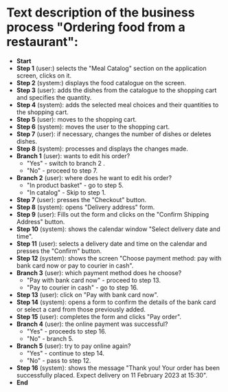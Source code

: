 # Text description of the business process "Ordering food from a restaurant":
* **Start** 
* **Step 1** (user:) selects the "Meal Catalog" section on the application screen, clicks on it.
* **Step 2** (system:) displays the food catalogue on the screen. 
* **Step 3** (user): adds the dishes from the catalogue to the shopping cart and specifies the quantity.
* **Step 4** (system): adds the selected meal choices and their quantities to the shopping cart. 
* **Step 5** (user): moves to the shopping cart.
* **Step 6** (system): moves the user to the shopping cart. 
* **Step 7** (user): if necessary, changes the number of dishes or deletes dishes.
* **Step 8** (system): processes and displays the changes made.
* **Branch 1** (user): wants to edit his order?
  * "Yes" - switch to branch 2 .
  * "No" - proceed to step 7. 
* **Branch 2** (user): where does he want to edit his order?
  * "In product basket" - go to step 5.
  * "In catalog" - Skip to step 1. 
* **Step 7** (user): presses the "Checkout" button.
* **Step 8** (system): opens "Delivery address" form. 
* **Step 9** (user): Fills out the form and clicks on the "Confirm Shipping Address" button. 
* **Step 10** (system): shows the calendar window "Select delivery date and time".
* **Step 11** (user): selects a delivery date and time on the calendar and presses the "Confirm" button.
* **Step 12** (system): shows the screen "Choose payment method: pay with bank card now or pay to courier in cash". 
* **Branch 3** (user): which payment method does he choose?
  * "Pay with bank card now" - proceed to step 13.
  * "Pay to courier in cash" - go to step 16.
* **Step 13** (user): click on "Pay with bank card now".
* **Step 14** (system): opens a form to confirm the details of the bank card or select a card from those previously added.
* **Step 15** (user): completes the form and clicks "Pay order".
* **Branch 4** (user): the online payment was successful?
  * "Yes" - proceeds to step 16.
  * "No" - branch 5.
* **Branch 5** (user): try to pay online again?
  * "Yes" - continue to step 14.
  * "No" - pass to step 12. 
* **Step 16** (system): shows the message "Thank you! Your order has been successfully placed. Expect delivery on 11 February 2023 at 15:30".
* **End**